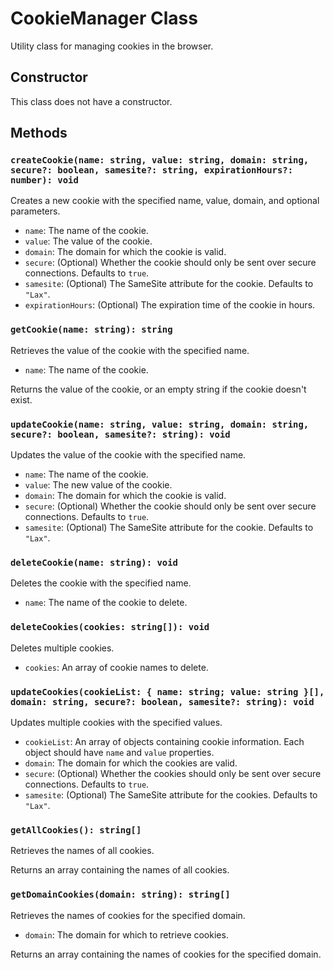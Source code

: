 # CookieManager Class

Utility class for managing cookies in the browser.

## Constructor

This class does not have a constructor.

## Methods

### `createCookie(name: string, value: string, domain: string, secure?: boolean, samesite?: string, expirationHours?: number): void`

Creates a new cookie with the specified name, value, domain, and optional parameters.

- `name`: The name of the cookie.
- `value`: The value of the cookie.
- `domain`: The domain for which the cookie is valid.
- `secure`: (Optional) Whether the cookie should only be sent over secure connections. Defaults to `true`.
- `samesite`: (Optional) The SameSite attribute for the cookie. Defaults to `"Lax"`.
- `expirationHours`: (Optional) The expiration time of the cookie in hours.

### `getCookie(name: string): string`

Retrieves the value of the cookie with the specified name.

- `name`: The name of the cookie.

Returns the value of the cookie, or an empty string if the cookie doesn't exist.

### `updateCookie(name: string, value: string, domain: string, secure?: boolean, samesite?: string): void`

Updates the value of the cookie with the specified name.

- `name`: The name of the cookie.
- `value`: The new value of the cookie.
- `domain`: The domain for which the cookie is valid.
- `secure`: (Optional) Whether the cookie should only be sent over secure connections. Defaults to `true`.
- `samesite`: (Optional) The SameSite attribute for the cookie. Defaults to `"Lax"`.

### `deleteCookie(name: string): void`

Deletes the cookie with the specified name.

- `name`: The name of the cookie to delete.

### `deleteCookies(cookies: string[]): void`

Deletes multiple cookies.

- `cookies`: An array of cookie names to delete.

### `updateCookies(cookieList: { name: string; value: string }[], domain: string, secure?: boolean, samesite?: string): void`

Updates multiple cookies with the specified values.

- `cookieList`: An array of objects containing cookie information. Each object should have `name` and `value` properties.
- `domain`: The domain for which the cookies are valid.
- `secure`: (Optional) Whether the cookies should only be sent over secure connections. Defaults to `true`.
- `samesite`: (Optional) The SameSite attribute for the cookies. Defaults to `"Lax"`.

### `getAllCookies(): string[]`

Retrieves the names of all cookies.

Returns an array containing the names of all cookies.

### `getDomainCookies(domain: string): string[]`

Retrieves the names of cookies for the specified domain.

- `domain`: The domain for which to retrieve cookies.

Returns an array containing the names of cookies for the specified domain.
